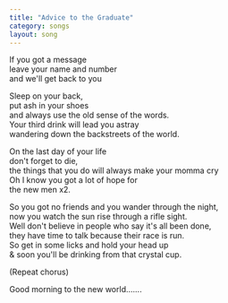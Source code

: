 ```yaml
---
title: "Advice to the Graduate"
category: songs
layout: song
---
```


If you got a message  
leave your name and number  
and we'll get back to you

Sleep on your back,  
put ash in your shoes  
and always use the old sense of the words.  
Your third drink will lead you astray  
wandering down the backstreets of the world.

On the last day of your life  
don't forget to die,  
the things that you do will always make your momma cry  
Oh I know you got a lot of hope for  
the new men x2.

So you got no friends and you wander through the night,  
now you watch the sun rise through a rifle sight.  
Well don't believe in people who say it's all been done,  
they have time to talk because their race is run.  
So get in some licks and hold your head up  
& soon you'll be drinking from that crystal cup. 

(Repeat chorus) 

Good morning to the new world.......
